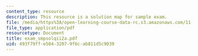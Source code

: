 ```yaml
---
content_type: resource
description: This resource is a solution map for sample exam.
file: /media/https%3A/open-learning-course-data-rc.s3.amazonaws.com/11-520-a-workshop-on-geographic-information-systems-fall-2005/493f79ffe50432079f6cab811d5c9039_exam_smpsolqii2a.pdf
file_type: application/pdf
resourcetype: Document
title: exam_smpsolqii2a.pdf
uid: 493f79ff-e504-3207-9f6c-ab811d5c9039
---
```

